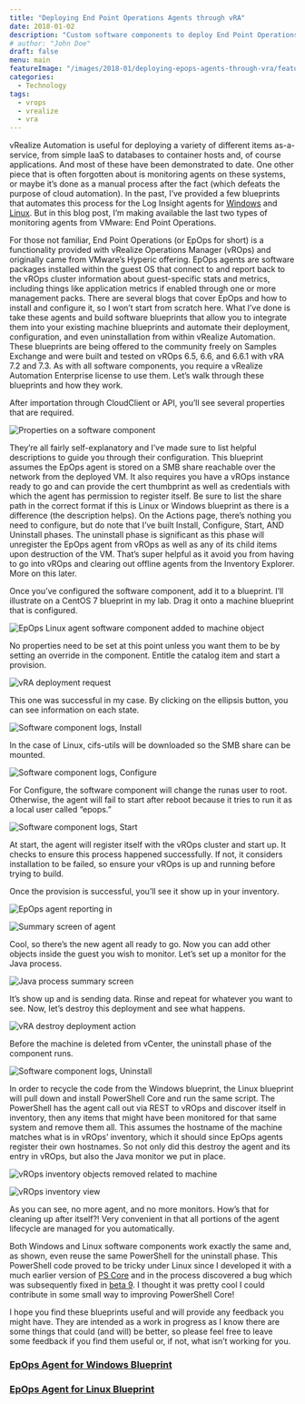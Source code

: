```yaml
---
title: "Deploying End Point Operations Agents through vRA"
date: 2018-01-02
description: "Custom software components to deploy End Point Operations agents through vRA."
# author: "John Doe"
draft: false
menu: main
featureImage: "/images/2018-01/deploying-epops-agents-through-vra/featured.jpg"
categories:
  - Technology
tags:
  - vrops
  - vrealize
  - vra
---
```


vRealize Automation is useful for deploying a variety of different items as-a-service, from simple IaaS to databases to container hosts and, of course applications. And most of these have been demonstrated to date. One other piece that is often forgotten about is monitoring agents on these systems, or maybe it’s done as a manual process after the fact (which defeats the purpose of cloud automation). In the past, I’ve provided a few blueprints that automates this process for the Log Insight agents for [Windows](https://code.vmware.com/samples/2799/log-insight-agent-for-windows) and [Linux](https://code.vmware.com/samples/2798/log-insight-agent-for-linux). But in this blog post, I’m making available the last two types of monitoring agents from VMware: End Point Operations.

For those not familiar, End Point Operations (or EpOps for short) is a functionality provided with vRealize Operations Manager (vROps) and originally came from VMware’s Hyperic offering. EpOps agents are software packages installed within the guest OS that connect to and report back to the vROps cluster information about guest-specific stats and metrics, including things like application metrics if enabled through one or more management packs. There are several blogs that cover EpOps and how to install and configure it, so I won’t start from scratch here. What I’ve done is take these agents and build software blueprints that allow you to integrate them into your existing machine blueprints and automate their deployment, configuration, and even uninstallation from within vRealize Automation. These blueprints are being offered to the community freely on Samples Exchange and were built and tested on vROps 6.5, 6.6, and 6.6.1 with vRA 7.2 and 7.3. As with all software components, you require a vRealize Automation Enterprise license to use them. Let’s walk through these blueprints and how they work.

After importation through CloudClient or API, you’ll see several properties that are required.

![Properties on a software component](/images/2018-01/deploying-epops-agents-through-vra/image3.png)

They’re all fairly self-explanatory and I’ve made sure to list helpful descriptions to guide you through their configuration. This blueprint assumes the EpOps agent is stored on a SMB share reachable over the network from the deployed VM. It also requires you have a vROps instance ready to go and can provide the cert thumbprint as well as credentials with which the agent has permission to register itself. Be sure to list the share path in the correct format if this is Linux or Windows blueprint as there is a difference (the description helps). On the Actions page, there’s nothing you need to configure, but do note that I’ve built Install, Configure, Start, AND Uninstall phases. The uninstall phase is significant as this phase will unregister the EpOps agent from vROps as well as any of its child items upon destruction of the VM. That’s super helpful as it avoid you from having to go into vROps and clearing out offline agents from the Inventory Explorer. More on this later.

Once you’ve configured the software component, add it to a blueprint. I’ll illustrate on a CentOS 7 blueprint in my lab. Drag it onto a machine blueprint that is configured.

![EpOps Linux agent software component added to machine object](/images/2018-01/deploying-epops-agents-through-vra/image4.png)

No properties need to be set at this point unless you want them to be by setting an override in the component. Entitle the catalog item and start a provision.

![vRA deployment request](/images/2018-01/deploying-epops-agents-through-vra/image5.png)

This one was successful in my case. By clicking on the ellipsis button, you can see information on each state.

![Software component logs, Install](/images/2018-01/deploying-epops-agents-through-vra/image6.png)

In the case of Linux, cifs-utils will be downloaded so the SMB share can be mounted.

![Software component logs, Configure](/images/2018-01/deploying-epops-agents-through-vra/image7.png)

For Configure, the software component will change the runas user to root. Otherwise, the agent will fail to start after reboot because it tries to run it as a local user called “epops.”

![Software component logs, Start](/images/2018-01/deploying-epops-agents-through-vra/image8.png)

At start, the agent will register itself with the vROps cluster and start up. It checks to ensure this process happened successfully. If not, it considers installation to be failed, so ensure your vROps is up and running before trying to build.

Once the provision is successful, you’ll see it show up in your inventory.

![EpOps agent reporting in](/images/2018-01/deploying-epops-agents-through-vra/image9.png)

![Summary screen of agent](/images/2018-01/deploying-epops-agents-through-vra/image10.png)

Cool, so there’s the new agent all ready to go. Now you can add other objects inside the guest you wish to monitor. Let’s set up a monitor for the Java process.

![Java process summary screen](/images/2018-01/deploying-epops-agents-through-vra/image11.png)

It’s show up and is sending data. Rinse and repeat for whatever you want to see. Now, let’s destroy this deployment and see what happens.

![vRA destroy deployment action](/images/2018-01/deploying-epops-agents-through-vra/image12.png)

Before the machine is deleted from vCenter, the uninstall phase of the component runs.

![Software component logs, Uninstall](/images/2018-01/deploying-epops-agents-through-vra/image13.png)

In order to recycle the code from the Windows blueprint, the Linux blueprint will pull down and install PowerShell Core and run the same script. The PowerShell has the agent call out via REST to vROps and discover itself in inventory, then any items that might have been monitored for that same system and remove them all. This assumes the hostname of the machine matches what is in vROps’ inventory, which it should since EpOps agents register their own hostnames. So not only did this destroy the agent and its entry in vROps, but also the Java monitor we put in place.

![vROps inventory objects removed related to machine](/images/2018-01/deploying-epops-agents-through-vra/image14.png)

![vROps inventory view](/images/2018-01/deploying-epops-agents-through-vra/image15.png)

As you can see, no more agent, and no more monitors. How’s that for cleaning up after itself?! Very convenient in that all portions of the agent lifecycle are managed for you automatically.

Both Windows and Linux software components work exactly the same and, as shown, even reuse the same PowerShell for the uninstall phase. This PowerShell code proved to be tricky under Linux since I developed it with a much earlier version of [PS Core](https://github.com/PowerShell/PowerShell) and in the process discovered a bug which was subsequently fixed in [beta 9](https://github.com/PowerShell/PowerShell/blob/master/CHANGELOG.md). I thought it was pretty cool I could contribute in some small way to improving PowerShell Core!

I hope you find these blueprints useful and will provide any feedback you might have. They are intended as a work in progress as I know there are some things that could (and will) be better, so please feel free to leave some feedback if you find them useful or, if not, what isn’t working for you.

### [EpOps Agent for Windows Blueprint](https://code.vmware.com/samples/3483/end-point-operations-agent-for-windows?h=Sample)

### [EpOps Agent for Linux Blueprint](https://code.vmware.com/samples/3482/end-point-operations-agent-for-linux?h=Sample)
